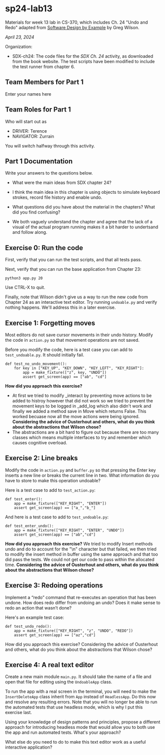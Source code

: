# sp24-lab13
Materials for week 13 lab in CS-370, which includes Ch. 24 "Undo and Redo" adapted from [Software Design by Example](https://third-bit.com/sdxpy/) by Greg Wilson.

_April 23, 2024_

Organization:
* SDX-ch24: The code files for the _SDX Ch. 24_ activity, as downloaded from the book website. The test scripts have been modified to include the test runner from chapter 6.

## Team Members for Part 1
Enter your names here

## Team Roles for Part 1
Who will start out as
* DRIVER: Terence 
* NAVIGATOR: Zurrain

You will switch halfway through this activity.

## Part 1 Documentation

Write your answers to the questions below.

* What were the main ideas from SDX chapter 24?
- I think the main idea in this chapter is using objects to simulate keyboard strokes, record file history and enable undo.

* What questions did you have about the material in the chapters? What did you find confusing?
- We both vaguely understand the chapter and agree that the lack of a visual of the actual program running makes it a bit harder to undertsand and follow along. 

## Exercise 0: Run the code

First, verify that you can run the test scripts, and that all tests pass.

Next, verify that you can run the base application from Chapter 23:

    python3 app.py 20

Use CTRL-X to quit.

Finally, note that Wilson didn't give us a way to run the new code from Chapter 24 as an interactive text editor.
Try running `undoable.py` and verify nothing happens.
We'll address this in a later exercise.

## Exercise 1: Forgetting moves

Most editors do not save cursor movements in their undo history. 
Modify the code in `action.py` so that movement operations are not saved.

Before you modify the code, here is a test case you can add to `test_undoable.py`. It should initially fail.

    def test_no_undo_movement():
        for key in ["KEY_UP", "KEY_DOWN", "KEY_LEFT", "KEY_RIGHT"]:
            app = make_fixture(["z", key, "UNDO"])
            assert get_screen(app) == ["ab", "cd"]

**How did you approach this exercise?**
- At first we tried to modify _interact by preventing move actions to be   added to histroy however that did not work so we tried to prevent the movement keys to be logged in _add_log which also didn't work and finally we added a method save in Move which returns False. This worked becuase now all the move actions were being ignored. 
**Considering the advice of Ousterhout and others, what do you think about the abstractions that Wilson chose?**
- The abstractions are a bit hard to figure out because there are too many classes which means multiple interfaces to try and remember which causes cognitive overload. 

## Exercise 2: Line breaks

Modify the code in `action.py` and `buffer.py` so that pressing the Enter key inserts a new line or breaks the current line in two.
What information do you have to store to make this operation undoable?

Here is a test case to add to `test_action.py`:

    def test_enter():
        app = make_fixture(["KEY_RIGHT", "ENTER"])
        assert get_screen(app) == ["a_","b_"]

And here is a test case to add to `test_undoable.py`:

    def test_enter_undo():
        app = make_fixture(["KEY_RIGHT", "ENTER", "UNDO"])
        assert get_screen(app) == ["ab","cd"]


**How did you approach this exercise?**
We tried to modify Insert methods undo and do to account for the "\n" character but that failed, we then tried to modify the insert method in buffer using the same approach and that too did pass the tests. We could not get our code to pass within the allocated time. 
**Considering the advice of Ousterhout and others, what do you think about the abstractions that Wilson chose?**

## Exercise 3: Redoing operations

Implement a “redo” command that re-executes an operation that has been undone. How does redo differ from undoing an undo? Does it make sense to redo an action that wasn’t done?

Here's an example test case:

    def test_undo_redo():
        app = make_fixture(["KEY_RIGHT", "z", "UNDO", "REDO"])
        assert get_screen(app) == ["az","cd"]

How did you approach this exercise? 
Considering the advice of Ousterhout and others, what do you think about the abstractions that Wilson chose?

## Exercise 4: A real text editor

Create a new main module `main.py`.  It should take the name of a file and open that file for editing using the `UndoableApp` class.

To run the app with a real screen in the terminal, you will need to make the `InsertDeleteApp` class inherit from `App` instead of `HeadlessApp`.
Do this now and resolve any resulting errors. 
Note that you will no longer be able to run the automated tests that use headless mode, which is why I put this exercise last.

Using your knowledge of design patterns and principles, propose a different approach for introducing headless mode
that would allow you to both use the app and run automated tests. What's your approach?

What else do you need to do to make this text editor work as a useful interactive application? 
